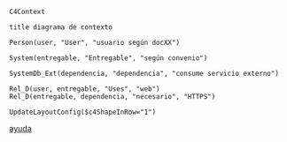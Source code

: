 
```mermaid
C4Context

title diagrama de contexto

Person(user, "User", "usuario según docXX")

System(entregable, "Entregable", "según convenio")

SystemDb_Ext(dependencia, "dependencia", "consume servicio externo")

Rel_D(user, entregable, "Uses", "web")
Rel_D(entregable, dependencia, "necesario", "HTTPS")

UpdateLayoutConfig($c4ShapeInRow="1")
```
[ayuda](https://mermaid.js.org/syntax/c4.html)
